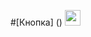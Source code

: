 #[Кнопка] ()
[<img src="http://travelbelka.ru/wp-content/uploads/2015/12/push-button-icons-psd-image-2328push-button-red-512.png" width="25"/>](https://www.google.com/search?q=%D0%BF%D0%BE%D0%B4%D0%BF%D0%B8%D1%81%D0%BA%D0%B0)
